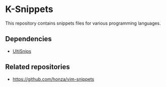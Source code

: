# K-Snippets

This repository contains snippets files for various programming languages.

## Dependencies

- [UltiSnips](https://github.com/SirVer/ultisnips)
<!-- - [K-TexMacros](https://github.com/InfiniteSynthesis/K-TexMacros) if you want to use the snippets in `tex/kanade.snippets` -->

## Related repositories

- https://github.com/honza/vim-snippets
